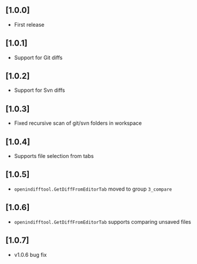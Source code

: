 ## [1.0.0]

- First release

## [1.0.1]

- Support for Git diffs

## [1.0.2]

- Support for Svn diffs

## [1.0.3]

- Fixed recursive scan of git/svn folders in workspace

## [1.0.4]

- Supports file selection from tabs

## [1.0.5]

- `openindifftool.GetDiffFromEditorTab` moved to group `3_compare`

## [1.0.6]

- `openindifftool.GetDiffFromEditorTab` supports comparing unsaved files

## [1.0.7]

- v1.0.6 bug fix